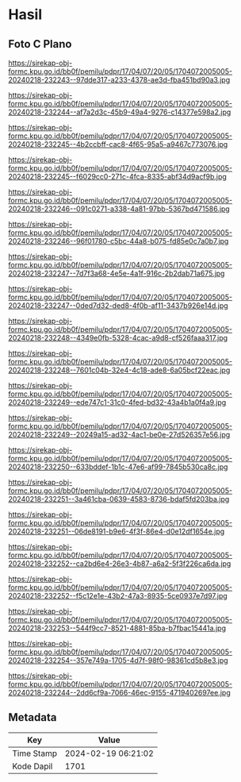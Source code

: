 # Hasil

## Foto C Plano

https://sirekap-obj-formc.kpu.go.id/bb0f/pemilu/pdpr/17/04/07/20/05/1704072005005-20240218-232243--97dde317-a233-4378-ae3d-fba451bd90a3.jpg

https://sirekap-obj-formc.kpu.go.id/bb0f/pemilu/pdpr/17/04/07/20/05/1704072005005-20240218-232244--af7a2d3c-45b9-49a4-9276-c14377e598a2.jpg

https://sirekap-obj-formc.kpu.go.id/bb0f/pemilu/pdpr/17/04/07/20/05/1704072005005-20240218-232245--4b2ccbff-cac8-4f65-95a5-a9467c773076.jpg

https://sirekap-obj-formc.kpu.go.id/bb0f/pemilu/pdpr/17/04/07/20/05/1704072005005-20240218-232245--f6029cc0-271c-4fca-8335-abf34d9acf9b.jpg

https://sirekap-obj-formc.kpu.go.id/bb0f/pemilu/pdpr/17/04/07/20/05/1704072005005-20240218-232246--091c0271-a338-4a81-97bb-5367bd471586.jpg

https://sirekap-obj-formc.kpu.go.id/bb0f/pemilu/pdpr/17/04/07/20/05/1704072005005-20240218-232246--96f01780-c5bc-44a8-b075-fd85e0c7a0b7.jpg

https://sirekap-obj-formc.kpu.go.id/bb0f/pemilu/pdpr/17/04/07/20/05/1704072005005-20240218-232247--7d7f3a68-4e5e-4a1f-916c-2b2dab71a675.jpg

https://sirekap-obj-formc.kpu.go.id/bb0f/pemilu/pdpr/17/04/07/20/05/1704072005005-20240218-232247--0ded7d32-ded8-4f0b-af11-3437b926e14d.jpg

https://sirekap-obj-formc.kpu.go.id/bb0f/pemilu/pdpr/17/04/07/20/05/1704072005005-20240218-232248--4349e0fb-5328-4cac-a9d8-cf526faaa317.jpg

https://sirekap-obj-formc.kpu.go.id/bb0f/pemilu/pdpr/17/04/07/20/05/1704072005005-20240218-232248--7601c04b-32e4-4c18-ade8-6a05bcf22eac.jpg

https://sirekap-obj-formc.kpu.go.id/bb0f/pemilu/pdpr/17/04/07/20/05/1704072005005-20240218-232249--ede747c1-31c0-4fed-bd32-43a4b1a0f4a9.jpg

https://sirekap-obj-formc.kpu.go.id/bb0f/pemilu/pdpr/17/04/07/20/05/1704072005005-20240218-232249--20249a15-ad32-4ac1-be0e-27d526357e56.jpg

https://sirekap-obj-formc.kpu.go.id/bb0f/pemilu/pdpr/17/04/07/20/05/1704072005005-20240218-232250--633bddef-1b1c-47e6-af99-7845b530ca8c.jpg

https://sirekap-obj-formc.kpu.go.id/bb0f/pemilu/pdpr/17/04/07/20/05/1704072005005-20240218-232251--3a461cba-0639-4583-8736-bdaf5fd203ba.jpg

https://sirekap-obj-formc.kpu.go.id/bb0f/pemilu/pdpr/17/04/07/20/05/1704072005005-20240218-232251--06de8191-b9e6-4f3f-86e4-d0e12df1654e.jpg

https://sirekap-obj-formc.kpu.go.id/bb0f/pemilu/pdpr/17/04/07/20/05/1704072005005-20240218-232252--ca2bd6e4-26e3-4b87-a6a2-5f3f226ca6da.jpg

https://sirekap-obj-formc.kpu.go.id/bb0f/pemilu/pdpr/17/04/07/20/05/1704072005005-20240218-232252--f5c12e1e-43b2-47a3-8935-5ce0937e7d97.jpg

https://sirekap-obj-formc.kpu.go.id/bb0f/pemilu/pdpr/17/04/07/20/05/1704072005005-20240218-232253--544f9cc7-8521-4881-85ba-b7fbac15441a.jpg

https://sirekap-obj-formc.kpu.go.id/bb0f/pemilu/pdpr/17/04/07/20/05/1704072005005-20240218-232254--357e749a-1705-4d7f-98f0-98361cd5b8e3.jpg

https://sirekap-obj-formc.kpu.go.id/bb0f/pemilu/pdpr/17/04/07/20/05/1704072005005-20240218-232244--2dd6cf9a-7066-46ec-9155-4719402697ee.jpg


## Metadata

| Key        | Value               |
| ---------- | ------------------- |
| Time Stamp | 2024-02-19 06:21:02 |
| Kode Dapil | 1701                |



